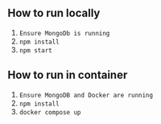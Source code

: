 ## How to run locally
1. `Ensure MongoDb is running`
1. `npm install`
1. `npm start`

## How to run in container 
1. `Ensure MongoDB and Docker are running`
1. `npm install`
1. `docker compose up`